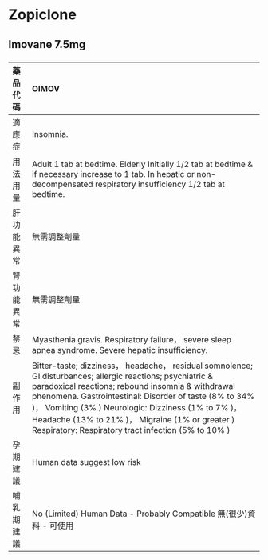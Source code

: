 # Zopiclone

## Imovane 7.5mg

##### 

| 藥品代碼   | OIMOV                                                                                                                                                                                                                                                                                                                                                                                       |
|:-----------|:--------------------------------------------------------------------------------------------------------------------------------------------------------------------------------------------------------------------------------------------------------------------------------------------------------------------------------------------------------------------------------------------|
| 適應症     | Insomnia.                                                                                                                                                                                                                                                                                                                                                                                   |
| 用法用量   | Adult 1 tab at bedtime. Elderly Initially 1/2 tab at bedtime & if necessary increase to 1 tab. In hepatic or non-decompensated respiratory insufficiency 1/2 tab at bedtime.                                                                                                                                                                                                                |
| 肝功能異常 | 無需調整劑量                                                                                                                                                                                                                                                                                                                                                                                |
| 腎功能異常 | 無需調整劑量                                                                                                                                                                                                                                                                                                                                                                                |
| 禁忌       | Myasthenia gravis. Respiratory failure， severe sleep apnea syndrome. Severe hepatic insufficiency.                                                                                                                                                                                                                                                                                         |
| 副作用     | Bitter-taste; dizziness， headache， residual somnolence; GI disturbances; allergic reactions; psychiatric & paradoxical reactions; rebound insomnia & withdrawal phenomena. Gastrointestinal: Disorder of taste (8% to 34% )， Vomiting (3% ) Neurologic: Dizziness (1% to 7% )， Headache (13% to 21% )， Migraine (1% or greater ) Respiratory: Respiratory tract infection (5% to 10% ) |
| 孕期建議   | Human data suggest low risk                                                                                                                                                                                                                                                                                                                                                                 |
| 哺乳期建議 | No (Limited) Human Data - Probably Compatible 無(很少)資料 - 可使用                                                                                                                                                                                                                                                                                                                         |

